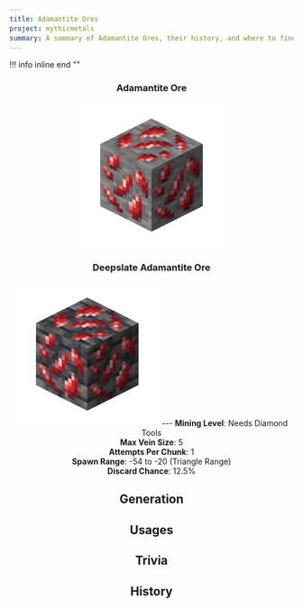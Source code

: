 ```yaml
---
title: Adamantite Ores
project: mythicmetals
summary: A summary of Adamantite Ores, their history, and where to find them.
---
```


!!! info inline end ""
    <center class=tooltip>
    <h3>**Adamantite Ore**</h3>
    ![WRITE ALT TEXT HERE](../../assets/mythicmetals/adamantite_ore.png)<br>
    <h3>**Deepslate Adamantite Ore**</h3>
    ![WRITE ALT TEXT HERE](../../assets/mythicmetals/deepslate_adamantite_ore.png)
    ---
    **Mining Level**: Needs Diamond Tools<br>
    **Max Vein Size**: 5<br>
    **Attempts Per Chunk**: 1<br>
    **Spawn Range**: -54 to -20 (Triangle Range)<br>
    **Discard Chance**: 12.5%<br>

## Generation

## Usages

## Trivia

## History
